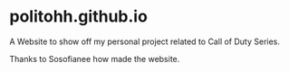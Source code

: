 # politohh.github.io


A Website to show off my personal project related to Call of Duty Series.


Thanks to Sosofianee how made the website.

